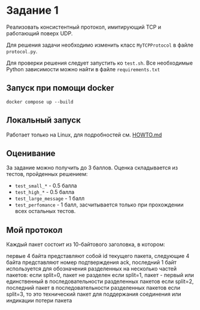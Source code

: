 # Задание 1

Реализовать консистентный протокол, имитирующий TCP и работающий поверх UDP.

Для решения задачи необходимо изменить класс `MyTCPProtocol` в файле `protocol.py`.

Для проверки решения следует запустить ко `test.sh`. Все необходимые Python зависимости можно найти в файле `requirements.txt`

## Запуск при помощи docker
```
docker compose up --build
```

## Локальный запуск
Работает только на Linux, для подробностей см. [HOWTO.md](HOWTO.md)

## Оценивание

За задание можно получить до 3 баллов. Оценка складывается из тестов, пройденных решением:

* `test_small_*` - 0.5 балла
* `test_high_*` - 0.5 балла
* `test_large_message` - 1 балл
* `test_perfomance` - 1 балл, засчитывается только при прохождении всех остальных тестов.

## Мой протокол

Каждый пакет состоит из 10-байтового заголовка, в котором:

первые 4 байта представляют собой id текущего пакета,
следующие 4 байта представляют номер подтверждения ack,
последний 1 байт используется для обозначения разделенных на несколько частей пакетов:
если split=0, пакет не разделен
если split=1, пакет - первый или единственный в последовательности разделенных пакетов
если split=2, последний пакет в последовательности разделенных пакетов
если split=3, то это технический пакет для поддержания соединения или индикации потери пакета